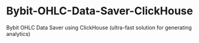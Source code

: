 # Bybit-OHLC-Data-Saver-ClickHouse
Bybit OHLC Data Saver using ClickHouse (ultra-fast solution for generating analytics)
